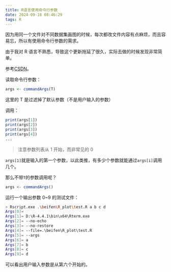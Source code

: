 ```yaml
---
title: R语言使用命令行参数
date: 2024-09-18 08:46:29
tags: R
---
```


因为用同一个文件对不同数据集画图的时候，每次都改文件内容有点麻烦，而且容易忘，所以有使用命令行参数的需求。

由于我对 R 语言不熟悉，导致这个更新拖延了很久，实际去做的时候发现非常简单。

参考[CSDN](https://blog.csdn.net/u011596455/article/details/79753788)。

读取命令行参数：

```R
args <- commandArgs(T)
```

这里的 T 是过滤掉了默认参数（不是用户输入的参数）

调用：

```R
print(args[1])
print(args[2])
print(args[3])
print(args[4])
...
```

> 注意参数列表从 1 开始，而非常见的 0

`args[1]`就是输入的第一个参数，以此类推，有多少个参数就能通过`args[i]`调用几个。

那么不带`T`的参数调用呢？

```R
args <- commandArgs()
```

运行一个输出参数 0~9 的测试文件：

```bash
> Rscript.exe .\beifen\R_plot\test.R a b c d
Args[0]=
Args[1]= D:\R-4.4.1\bin\x64\Rterm.exe
Args[2]= --no-echo
Args[3]= --no-restore
Args[4]= --file=.\beifen\R_plot\test.R
Args[5]= --args
Args[6]= a
Args[7]= b
Args[8]= c
Args[9]= d
```

可以看出用户输入参数是从第六个开始的。
